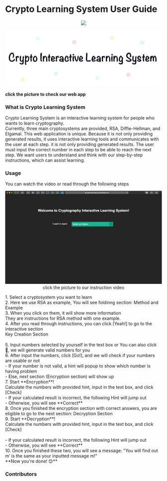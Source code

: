 # Crypto Learning System User Guide

<p align="center">
<a href="https://github.com/missystem/crypto_learning_sys/graphs/contributors" alt="Contributors"><img src="https://img.shields.io/badge/contributors-4-green" /></a>
</p>

<p align='center'>
<a href="https://crypto-learning-sys.herokuapp.com" class="image"><img src="images/logo.png" alt="" /></a><br/>
</p>

**click the picture to check our web app**

### What is Crypto Learning System

Crypto Learning System is an interactive learning system for people who wants to learn cryptography. <br/>
Currently, three main cryptosystems are provided, RSA, Diffie-Hellman, and Elgamal. This web application is unique. Because it is not only providing generated results, it uses interactive learning tools and communicates with the user at each step. it is not only providing generated results. The user must input the correct number in each step to be able to reach the next step. We want users to understand and think with our step-by-step instructions, which can assist learning. <br/>


### Usage
You can watch the video or read through the following steps<br/>
<p align='center'>
<a href="https://youtu.be/8n4My4PsU0w" class="image"><img src="images/webapppage.png" alt="" /></a><br/>
click the picture to our instruction video<br/>
</p>
1. Select a cryptosystem you want to learn
<a href="https://crypto-learning-sys.herokuapp.com" class="image"><img src="images/instruction1.png" alt="" /></a><br/>
2. Here we use RSA as example, You will see foldinng section: Method and Example
<a href="https://crypto-learning-sys.herokuapp.com" class="image"><img src="images/instruction2.png" alt="" /></a><br/>
3. When you click on them, it will show more information<br/>
They are instructions for RSA method with one example.
<a href="https://crypto-learning-sys.herokuapp.com" class="image"><img src="images/instruction3.png" alt="" /></a><br/>
4. After you read through instructions, you can click [Yeah!] to go to the interactive section<br/>
	Key Creation Section <br/>
<a href="https://crypto-learning-sys.herokuapp.com" class="image"><img src="images/instruction4.png" alt="" /></a><br/>
5. Input numbers selected by yourself in the text box or You can also click 🎲, we will generate valid numbers for you 
<a href="https://crypto-learning-sys.herokuapp.com" class="image"><img src="images/instruction5.png" alt="" /></a><br/>
6. After input the numbers, click [Go!], and we will check if your numbers are usable or not
<a href="https://crypto-learning-sys.herokuapp.com" class="image"><img src="images/instruction7.png" alt="" /></a><br/>
	- If your number is not valid, a hint will popup to show which number is having problem
	<a href="https://crypto-learning-sys.herokuapp.com" class="image"><img src="images/error1.png" alt="" /></a><br/>
	- Else, next section (Encryption section) will show up
	<a href="https://crypto-learning-sys.herokuapp.com" class="image"><img src="images/instruction8.png" alt="" /></a><br/>
7. Start **Encryption**! <br/>
Calculate the numbers with provided hint, input in the text box, and click [Check] <br/>
	- If your calculated result is incorrect, the following Hint will jump out
	<a href="https://crypto-learning-sys.herokuapp.com" class="image"><img src="images/error2.png" alt="" /></a><br/>
	- Otherwise, you will see **Correct**
	<a href="https://crypto-learning-sys.herokuapp.com" class="image"><img src="images/instruction9.png" alt="" /></a><br/>
8. Once you finished the encryption section with correct answers, you are eligible to go to the next section: Decryption Section
<a href="https://crypto-learning-sys.herokuapp.com" class="image"><img src="images/instruction10.png" alt="" /></a><br/>
9. Start **Decryption**! <br/>
Calculate the numbers with provided hint, input in the text box, and click [Check] <br/>
<a href="https://crypto-learning-sys.herokuapp.com" class="image"><img src="images/instruction12.png" alt="" /></a><br/>
- If your calculated result is incorrect, the following Hint will jump out
	<a href="https://crypto-learning-sys.herokuapp.com" class="image"><img src="images/error3.png" alt="" /></a><br/>
	- Otherwise, you will see **Correct**
	<a href="https://crypto-learning-sys.herokuapp.com" class="image"><img src="images/instruction13.png" alt="" /></a><br/>
10. Once you finished these two, you will see a message: "You will find out m’ is the same as your inputted message m!"<br/>
**Now you're done! 😊** 
<a href="https://crypto-learning-sys.herokuapp.com" class="image"><img src="images/instruction14.png" alt="" /></a><br/>


### Contributors









